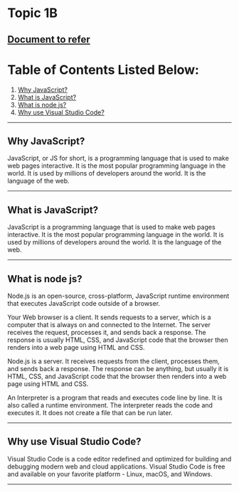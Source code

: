 # Topic 1B
## [Document to refer](../School%20Notes/Topic%201b%20Introduction%20To%20JavaScriptv1.pdf)

# Table of Contents Listed Below:
1. [Why JavaScript?](#Why-JavaScript?)
2. [What is JavaScript?](#What-is-JavaScript?)
3. [What is node js?](#What-is-node-js?)
4. [Why use Visual Studio Code?](#Why-use-Visual-Studio-Code?)



-----   
<h2 id="Why-JavaScript?" >Why JavaScript?</h2>

JavaScript, or JS for short, is a programming language that is used to make web pages interactive. It is the most popular programming language in the world. It is used by millions of developers around the world. It is the language of the web.

--------------------------------

<h2 id="What-is-JavaScript?" >What is JavaScript?</h2>

JavaScript is a programming language that is used to make web pages interactive. It is the most popular programming language in the world. It is used by millions of developers around the world. It is the language of the web.

--------------------------------
<h2 id="What-is-node-js?" >What is node js?</h2>
Node.js is an open-source, cross-platform, JavaScript runtime environment that executes JavaScript code outside of a browser.

Your Web browser is a client. It sends requests to a server, which is a computer that is always on and connected to the Internet. The server receives the request, processes it, and sends back a response. The response is usually HTML, CSS, and JavaScript code that the browser then renders into a web page using HTML and CSS.

Node.js is a server. It receives requests from the client, processes them, and sends back a response. The response can be anything, but usually it is HTML, CSS, and JavaScript code that the browser then renders into a web page using HTML and CSS.

An Interpreter is a program that reads and executes code line by line. It is also called a runtime environment. The interpreter reads the code and executes it. It does not create a file that can be run later.

--------------------------------

<h2 id="Why-use-Visual-Studio-Code?>">Why use Visual Studio Code?</h2>

Visual Studio Code is a code editor redefined and optimized for building and debugging modern web and cloud applications. Visual Studio Code is free and available on your favorite platform - Linux, macOS, and Windows.

--------------------------------
